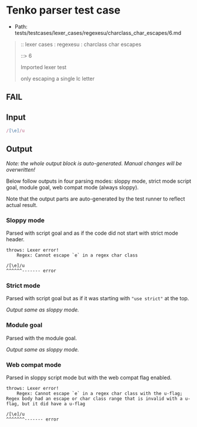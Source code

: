# Tenko parser test case

- Path: tests/testcases/lexer_cases/regexesu/charclass_char_escapes/6.md

> :: lexer cases : regexesu : charclass char escapes
>
> ::> 6
>
> Imported lexer test
>
> only escaping a single lc letter

## FAIL

## Input

`````js
/[\e]/u
`````

## Output

_Note: the whole output block is auto-generated. Manual changes will be overwritten!_

Below follow outputs in four parsing modes: sloppy mode, strict mode script goal, module goal, web compat mode (always sloppy).

Note that the output parts are auto-generated by the test runner to reflect actual result.

### Sloppy mode

Parsed with script goal and as if the code did not start with strict mode header.

`````
throws: Lexer error!
    Regex: Cannot escape `e` in a regex char class

/[\e]/u
^^^^^^------- error
`````

### Strict mode

Parsed with script goal but as if it was starting with `"use strict"` at the top.

_Output same as sloppy mode._

### Module goal

Parsed with the module goal.

_Output same as sloppy mode._

### Web compat mode

Parsed in sloppy script mode but with the web compat flag enabled.

`````
throws: Lexer error!
    Regex: Cannot escape `e` in a regex char class with the u-flag; Regex body had an escape or char class range that is invalid with a u-flag, but it did have a u-flag

/[\e]/u
^^^^^^^------- error
`````

